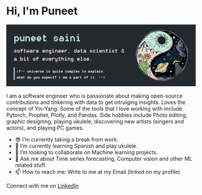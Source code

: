 # Hi, I'm Puneet

![header image](github_header.jpg)

I am a software engineer who is passionate about making open-source contributions and tinkering with data to get intruiging insights. Loves the concept of Yin-Yang. Some of the tools that I love working with include Pytorch, Prophet, Plotly, and Pandas. Side hobbies include Photo editing, graphic designing, playing ukulele, discovering new artists (singers and actors), and playing PC games.

- 😎 I’m currently taking a break from work.
- 🌱 I’m currently learning Spanish and play ukulele.
- 👯 I’m looking to collaborate on Machine learning projects.
- 💬 Ask me about Time series forecasting, Computer vision and other ML related stuff.
- 📫 How to reach me: Write to me at my Email (linked on my profile)

Connect with me on [LinkedIn](https://www.linkedin.com/in/geekpuneet/)
